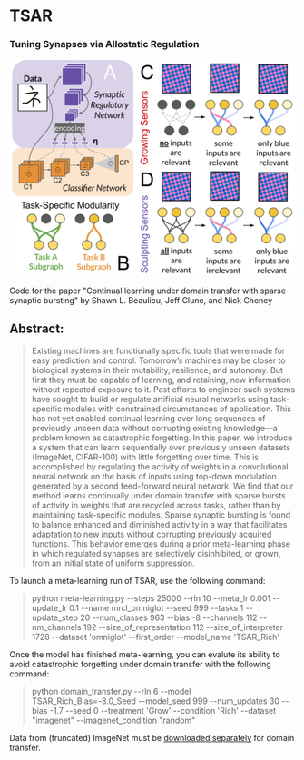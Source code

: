 # TSAR
### Tuning Synapses via Allostatic Regulation

![alt text](Figure_0.png) 

Code for the paper "Continual learning under domain transfer with sparse synaptic bursting"
by Shawn L. Beaulieu, Jeff Clune, and Nick Cheney

## Abstract:


> Existing machines are functionally specific tools that were made for easy prediction and control. Tomorrow’s machines may be closer to biological systems in their  mutability, resilience, and autonomy. But first they must be capable of learning, and retaining, new information without repeated exposure to it. Past efforts to engineer such systems have sought to build or regulate artificial neural networks using task-specific modules with constrained circumstances of application. This has not yet enabled continual learning over long sequences of previously unseen data without corrupting existing knowledge—a problem known as catastrophic forgetting. In this paper, we introduce a system that can learn sequentially over previously unseen datasets (ImageNet, CIFAR-100) with little forgetting over time. This is accomplished by regulating the activity of weights in a convolutional neural network on the basis of inputs using top-down modulation generated by a second feed-forward neural network. We find that our method learns continually under domain transfer with sparse bursts of activity in weights that are recycled across tasks, rather than by maintaining task-specific modules. Sparse synaptic bursting is found to balance enhanced and diminished activity in a way that facilitates adaptation to new inputs without corrupting previously acquired functions. This behavior emerges during a prior meta-learning phase in which regulated synapses are selectively disinhibited, or grown, from an initial state of uniform suppression.

To launch a meta-learning run of TSAR, use the following command:

> python meta-learning.py --steps 25000 --rln 10 --meta_lr 0.001 --update_lr 0.1 --name mrcl_omniglot --seed 999 --tasks 1 --update_step 20 --num_classes 963 --bias -8 --channels 112 --nm_channels 192 --size_of_representation 112 --size_of_interpreter 1728 --dataset 'omniglot' --first_order --model_name 'TSAR_Rich'

Once the model has finished meta-learning, you can evalute its ability to avoid catastrophic forgetting under domain transfer with the following command:

> python domain_transfer.py --rln 6 --model TSAR_Rich_Bias=-8.0_Seed --model_seed 999 --num_updates 30 --bias -1.7 --seed 0 --treatment 'Grow' --condition 'Rich' --dataset "imagenet" --imagenet_condition "random"

Data from (truncated) ImageNet must be [downloaded separately](https://github.com/yaoyao-liu/mini-imagenet-tools) for domain transfer.

